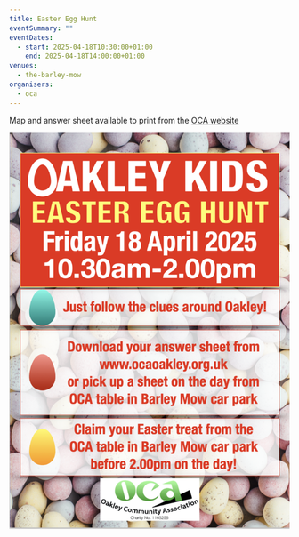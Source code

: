 ```yaml
---
title: Easter Egg Hunt
eventSummary: ""
eventDates:
  - start: 2025-04-18T10:30:00+01:00
    end: 2025-04-18T14:00:00+01:00
venues:
  - the-barley-mow
organisers:
  - oca
---
```

Map and answer sheet available to print from the [OCA website](https://ocaoakley.org.uk/community/oakley-community-association-18567/easter-egg-hunt/) 

![Poster with mini eggs in background. Friday 18th April 10:30 AM til 2:00 PM.](easter-egg-hunt.png "Easter Egg Hunt Poster")
